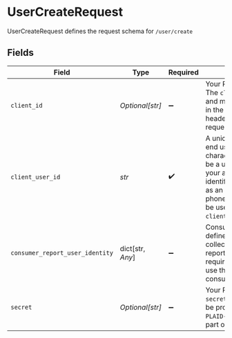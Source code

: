 # UserCreateRequest

UserCreateRequest defines the request schema for `/user/create`


## Fields

| Field                                                                                                                                                                                                                                                       | Type                                                                                                                                                                                                                                                        | Required                                                                                                                                                                                                                                                    | Description                                                                                                                                                                                                                                                 |
| ----------------------------------------------------------------------------------------------------------------------------------------------------------------------------------------------------------------------------------------------------------- | ----------------------------------------------------------------------------------------------------------------------------------------------------------------------------------------------------------------------------------------------------------- | ----------------------------------------------------------------------------------------------------------------------------------------------------------------------------------------------------------------------------------------------------------- | ----------------------------------------------------------------------------------------------------------------------------------------------------------------------------------------------------------------------------------------------------------- |
| `client_id`                                                                                                                                                                                                                                                 | *Optional[str]*                                                                                                                                                                                                                                             | :heavy_minus_sign:                                                                                                                                                                                                                                          | Your Plaid API `client_id`. The `client_id` is required and may be provided either in the `PLAID-CLIENT-ID` header or as part of a request body.                                                                                                            |
| `client_user_id`                                                                                                                                                                                                                                            | *str*                                                                                                                                                                                                                                                       | :heavy_check_mark:                                                                                                                                                                                                                                          | A unique ID representing the end user. Maximum of 128 characters. Typically this will be a user ID number from your application. Personally identifiable information, such as an email address or phone number, should not be used in the `client_user_id`. |
| `consumer_report_user_identity`                                                                                                                                                                                                                             | dict[str, *Any*]                                                                                                                                                                                                                                            | :heavy_minus_sign:                                                                                                                                                                                                                                          | ConsumerReportUserIdentity defines the user identity data collected for consumer report purpose. This field is required to be set if you later use the created user for consumer report purpose.                                                            |
| `secret`                                                                                                                                                                                                                                                    | *Optional[str]*                                                                                                                                                                                                                                             | :heavy_minus_sign:                                                                                                                                                                                                                                          | Your Plaid API `secret`. The `secret` is required and may be provided either in the `PLAID-SECRET` header or as part of a request body.                                                                                                                     |